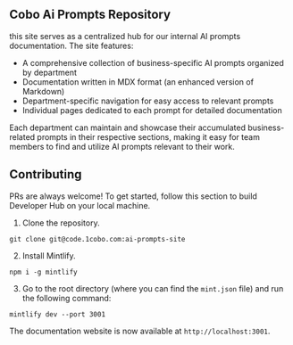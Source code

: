 
## Cobo Ai Prompts Repository 

this site serves as a centralized hub for our internal AI prompts documentation. The site features:

- A comprehensive collection of business-specific AI prompts organized by department
- Documentation written in MDX format (an enhanced version of Markdown)
- Department-specific navigation for easy access to relevant prompts
- Individual pages dedicated to each prompt for detailed documentation

Each department can maintain and showcase their accumulated business-related prompts in their respective sections, making it easy for team members to find and utilize AI prompts relevant to their work.

## Contributing

PRs are always welcome! To get started, follow this section to build Developer Hub on your local machine.

1. Clone the repository.

  ```shell
  git clone git@code.1cobo.com:ai-prompts-site
  ```

2. Install Mintlify.

  ```shell
  npm i -g mintlify
  ```

3. Go to the root directory (where you can find the `mint.json` file) and run the following command:

  ```shell
  mintlify dev --port 3001
  ```

The documentation website is now available at `http://localhost:3001`.
